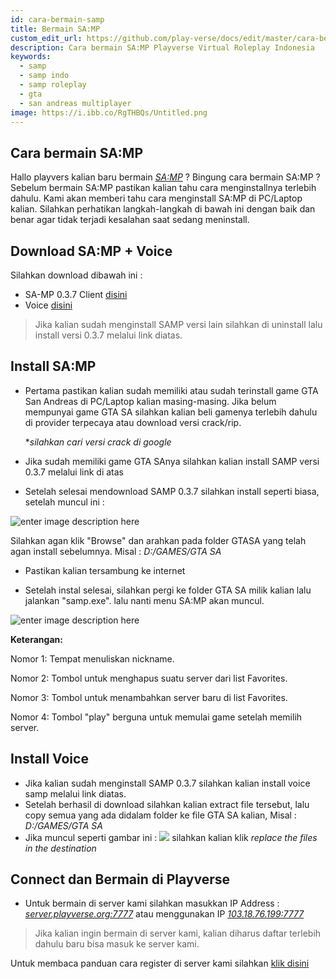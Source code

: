 ```yaml
---
id: cara-bermain-samp
title: Bermain SA:MP
custom_edit_url: https://github.com/play-verse/docs/edit/master/cara-bermain-samp.md
description: Cara bermain SA:MP Playverse Virtual Roleplay Indonesia
keywords:
  - samp
  - samp indo
  - samp roleplay
  - gta
  - san andreas multiplayer
image: https://i.ibb.co/RgTHBQs/Untitled.png
---
```


## Cara bermain SA:MP

Hallo playvers kalian baru bermain [*SA:MP*](https://www.sa-mp.com/) ? Bingung cara bermain SA:MP ? Sebelum bermain SA:MP pastikan kalian tahu cara menginstallnya terlebih dahulu. Kami akan memberi tahu cara menginstall SA:MP di PC/Laptop kalian. Silahkan perhatikan langkah-langkah di bawah ini dengan baik dan benar agar tidak terjadi kesalahan saat sedang meninstall.

## Download SA:MP + Voice
Silahkan download dibawah ini :

 - SA-MP 0.3.7 Client [disini](https://github.com/KrustyKoyle/files.sa-mp.com-Archive/raw/master/sa-mp-0.3.7-install.exe)
 - Voice [disini](https://github.com/CyberMor/sampvoice/releases/download/v3.1/sv_client_037_r1_english.zip)

> Jika kalian sudah menginstall SAMP versi lain silahkan di uninstall lalu install versi 0.3.7 melalui link diatas.


## Install SA:MP  

- Pertama pastikan kalian sudah memiliki atau sudah terinstall game GTA San Andreas di PC/Laptop kalian masing-masing. Jika belum mempunyai game GTA SA silahkan kalian beli gamenya terlebih dahulu di provider terpecaya atau download versi crack/rip.

	**silahkan cari versi crack di google*

- Jika sudah memiliki game GTA SAnya silahkan kalian install SAMP versi 0.3.7 melalui link di atas

- Setelah selesai mendownload SAMP 0.3.7 silahkan install seperti biasa, setelah muncul ini :

![enter image description here](https://steamuserimages-a.akamaihd.net/ugc/958603887339474389/EB6C84B8590DA5FA9263F7EBDF5AAEF7D4C7FC10/)

Silahkan agan klik "Browse" dan arahkan pada folder GTASA yang telah agan install sebelumnya. Misal : *D:/GAMES/GTA SA*

- Pastikan kalian tersambung ke internet

- Setelah instal selesai, silahkan pergi ke folder GTA SA milik kalian lalu jalankan "samp.exe". lalu nanti menu SA:MP akan muncul.

![enter image description here](https://i.ibb.co/RgTHBQs/Untitled.png)

**Keterangan:**

Nomor 1: Tempat menuliskan nickname.

Nomor 2: Tombol untuk menghapus suatu server dari list Favorites.

Nomor 3: Tombol untuk menambahkan server baru di list Favorites.

Nomor 4: Tombol "play" berguna untuk memulai game setelah memilih server.

## Install Voice

 - Jika kalian sudah menginstall SAMP 0.3.7 silahkan kalian install voice samp melalui link diatas.
 - Setelah berhasil di download silahkan kalian extract file tersebut, lalu copy semua yang ada didalam folder ke file GTA SA kalian, Misal : *D:/GAMES/GTA SA*
- Jika muncul seperti gambar ini :
![ ](https://i.ibb.co/FHd64Tq/voice.png)
silahkan kalian klik *replace the files in the destination*

## Connect dan Bermain di Playverse

- Untuk bermain di server kami silahkan masukkan IP Address : [*server.playverse.org:7777*](samp://server.playverse.org:7777) atau menggunakan IP [*103.18.76.199:7777*](samp://103.18.76.199:7777)


> Jika kalian ingin bermain di server kami, kalian diharus daftar terlebih dahulu baru bisa masuk ke server kami.


Untuk membaca panduan cara register di server kami silahkan [klik disini](https://wiki.playverse.org/docs/cara-daftar-akun)
